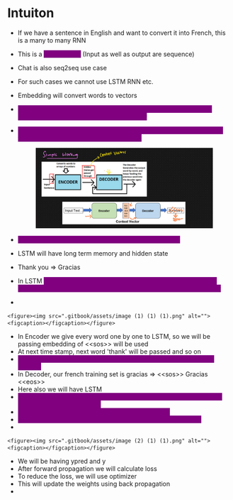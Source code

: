 # Intuiton

* If we have a sentence in English and want to convert it into French, this is a many to many RNN
* This is a <mark style="color:purple;background-color:purple;">**seq2seq NN**</mark> (Input as well as output are sequence)
* Chat is also seq2seq use case
* For such cases we cannot use LSTM RNN etc.
* Embedding will convert words to vectors
* <mark style="color:purple;background-color:purple;">**Encoder will take this vector and generate hidden state / context vector which will be passed to the decoder**</mark>
*   <mark style="color:purple;background-color:purple;">**The decoder generates the output word-by-word and keeps feeding the previous word into the decoder again**</mark>

    <figure><img src=".gitbook/assets/image (2) (1).png" alt=""><figcaption></figcaption></figure>
* <mark style="color:purple;background-color:purple;">**We can select LSTM/GRU inside the encoder/decoder**</mark>
* LSTM will have long term memory and hidden state
* Thank you ⇒ Gracias
* In LSTM <mark style="color:purple;background-color:purple;">**we will pass entire sentence along with <\<sos>> (start of statement) and <\<eos>> (end of sentence) in encoder and decoder**</mark>
*

    <figure><img src=".gitbook/assets/image (1) (1) (1).png" alt=""><figcaption></figcaption></figure>
* In Encoder we give every word one by one to LSTM, so we will be passing embedding of <\<sos>> will be used
* At next time stamp, next word 'thank' will be passed and so on
* <mark style="color:purple;background-color:purple;">**Long term and short term memory combined is known as context vectors**</mark>
* In Decoder, our french training set is gracias ⇒ <\<sos>> Gracias <\<eos>>
* Here also we will have LSTM
* <mark style="color:purple;background-color:purple;">**1st we will pass <\<sos>> to decoder, then we pass it to a FCNN with softmax activation function**</mark>
* <mark style="color:purple;background-color:purple;">**The output of NN (Gracias) will be passed to LSTM**</mark>
* <mark style="color:purple;background-color:purple;">**Then again output of LSTM will be passed to FCNN and so on**</mark>
*

    <figure><img src=".gitbook/assets/image (2) (1) (1).png" alt=""><figcaption></figcaption></figure>
* We will be having ypred and y
* After forward propagation we will calculate loss
* To reduce the loss, we will use optimizer
* This will update the weights using back propagation
*
